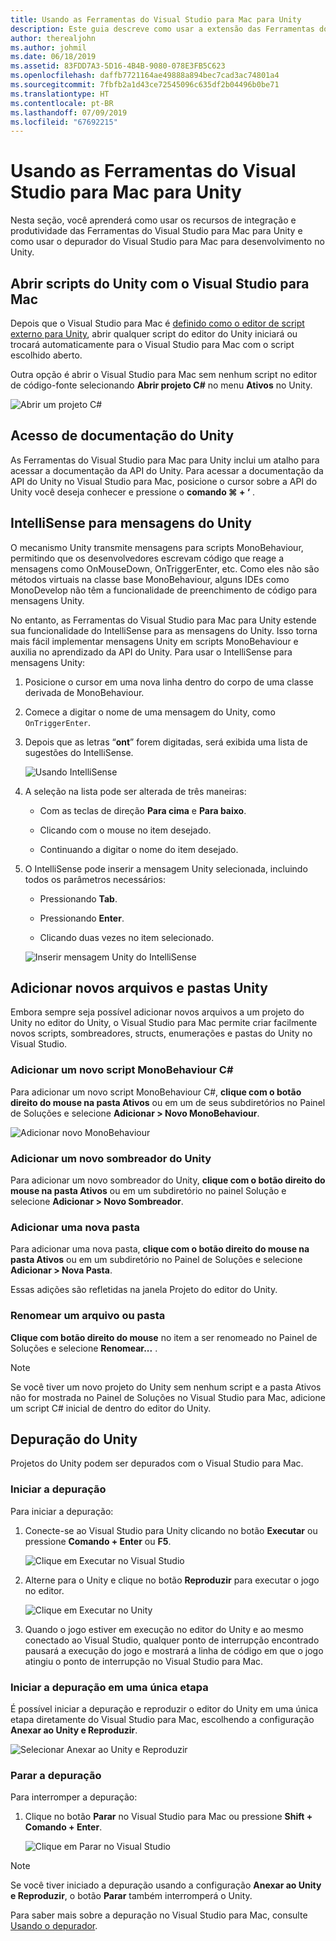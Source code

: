 ```yaml
---
title: Usando as Ferramentas do Visual Studio para Mac para Unity
description: Este guia descreve como usar a extensão das Ferramentas do Visual Studio para Mac para Unity
author: therealjohn
ms.author: johmil
ms.date: 06/18/2019
ms.assetid: 83FDD7A3-5D16-4B4B-9080-078E3FB5C623
ms.openlocfilehash: daffb7721164ae49888a894bec7cad3ac74801a4
ms.sourcegitcommit: 7fbfb2a1d43ce72545096c635df2b04496b0be71
ms.translationtype: HT
ms.contentlocale: pt-BR
ms.lasthandoff: 07/09/2019
ms.locfileid: "67692215"
---
```

# <a name="using-visual-studio-for-mac-tools-for-unity"></a>Usando as Ferramentas do Visual Studio para Mac para Unity

Nesta seção, você aprenderá como usar os recursos de integração e produtividade das Ferramentas do Visual Studio para Mac para Unity e como usar o depurador do Visual Studio para Mac para desenvolvimento no Unity.

## <a name="opening-unity-scripts-in-visual-studio-for-mac"></a>Abrir scripts do Unity com o Visual Studio para Mac

Depois que o Visual Studio para Mac é [definido como o editor de script externo para Unity](setup-vsmac-tools-unity.md#configure-unity-for-use-with-visual-studio-for-mac), abrir qualquer script do editor do Unity iniciará ou trocará automaticamente para o Visual Studio para Mac com o script escolhido aberto.

Outra opção é abrir o Visual Studio para Mac sem nenhum script no editor de código-fonte selecionando **Abrir projeto C#** no menu **Ativos** no Unity.

![Abrir um projeto C#](media/using-vsmac-tools-unity-image1.png)

## <a name="unity-documentation-access"></a>Acesso de documentação do Unity

As Ferramentas do Visual Studio para Mac para Unity inclui um atalho para acessar a documentação da API do Unity. Para acessar a documentação da API do Unity no Visual Studio para Mac, posicione o cursor sobre a API do Unity você deseja conhecer e pressione o **comando ⌘ + ‘** .

## <a name="intellisense-for-unity-messages"></a>IntelliSense para mensagens do Unity
O mecanismo Unity transmite mensagens para scripts MonoBehaviour, permitindo que os desenvolvedores escrevam código que reage a mensagens como OnMouseDown, OnTriggerEnter, etc. Como eles não são métodos virtuais na classe base MonoBehaviour, alguns IDEs como MonoDevelop não têm a funcionalidade de preenchimento de código para mensagens Unity.

No entanto, as Ferramentas do Visual Studio para Mac para Unity estende sua funcionalidade do IntelliSense para as mensagens do Unity. Isso torna mais fácil implementar mensagens Unity em scripts MonoBehaviour e auxilia no aprendizado da API do Unity. Para usar o IntelliSense para mensagens Unity:

1. Posicione o cursor em uma nova linha dentro do corpo de uma classe derivada de MonoBehaviour.

2. Comece a digitar o nome de uma mensagem do Unity, como `OnTriggerEnter`.

3. Depois que as letras “**ont**” forem digitadas, será exibida uma lista de sugestões do IntelliSense.

   ![Usando IntelliSense](media/using-vsmac-tools-unity-image2.png)

4. A seleção na lista pode ser alterada de três maneiras:

   * Com as teclas de direção **Para cima** e **Para baixo**.

   * Clicando com o mouse no item desejado.

   * Continuando a digitar o nome do item desejado.

5. O IntelliSense pode inserir a mensagem Unity selecionada, incluindo todos os parâmetros necessários:

   * Pressionando **Tab**.

   * Pressionando **Enter**.

   * Clicando duas vezes no item selecionado.

   ![Inserir mensagem Unity do IntelliSense](media/using-vsmac-tools-unity-image3.png)

## <a name="adding-new-unity-files-and-folders"></a>Adicionar novos arquivos e pastas Unity

Embora sempre seja possível adicionar novos arquivos a um projeto do Unity no editor do Unity, o Visual Studio para Mac permite criar facilmente novos scripts, sombreadores, structs, enumerações e pastas do Unity no Visual Studio.

### <a name="add-a-new-c-monobehaviour-script"></a>Adicionar um novo script MonoBehaviour C#

Para adicionar um novo script MonoBehaviour C#, **clique com o botão direito do mouse na pasta Ativos** ou em um de seus subdiretórios no Painel de Soluções e selecione **Adicionar > Novo MonoBehaviour**.

![Adicionar novo MonoBehaviour](media/using-vsmac-tools-unity-image4.png)

### <a name="add-a-new-unity-shader"></a>Adicionar um novo sombreador do Unity

Para adicionar um novo sombreador do Unity, **clique com o botão direito do mouse na pasta Ativos** ou em um subdiretório no painel Solução e selecione **Adicionar > Novo Sombreador**.

### <a name="add-a-new-folder"></a>Adicionar uma nova pasta

Para adicionar uma nova pasta, **clique com o botão direito do mouse na pasta Ativos** ou em um subdiretório no Painel de Soluções e selecione **Adicionar > Nova Pasta**.

Essas adições são refletidas na janela Projeto do editor do Unity.

### <a name="to-rename-a-file-or-folder"></a>Renomear um arquivo ou pasta
**Clique com botão direito do mouse** no item a ser renomeado no Painel de Soluções e selecione **Renomear...** .

> [!NOTE]
> Se você tiver um novo projeto do Unity sem nenhum script e a pasta Ativos não for mostrada no Painel de Soluções no Visual Studio para Mac, adicione um script C# inicial de dentro do editor do Unity.

## <a name="unity-debugging"></a>Depuração do Unity

Projetos do Unity podem ser depurados com o Visual Studio para Mac.

### <a name="start-debugging"></a>Iniciar a depuração

Para iniciar a depuração:

1. Conecte-se ao Visual Studio para Unity clicando no botão **Executar** ou pressione **Comando + Enter** ou **F5**.

   ![Clique em Executar no Visual Studio](media/using-vsmac-tools-unity-image5.png)

2. Alterne para o Unity e clique no botão **Reproduzir** para executar o jogo no editor.

   ![Clique em Executar no Unity](media/using-vsmac-tools-unity-image6.png)

3. Quando o jogo estiver em execução no editor do Unity e ao mesmo conectado ao Visual Studio, qualquer ponto de interrupção encontrado pausará a execução do jogo e mostrará a linha de código em que o jogo atingiu o ponto de interrupção no Visual Studio para Mac.

### <a name="start-debugging-in-a-single-step"></a>Iniciar a depuração em uma única etapa

É possível iniciar a depuração e reproduzir o editor do Unity em uma única etapa diretamente do Visual Studio para Mac, escolhendo a configuração **Anexar ao Unity e Reproduzir**.

![Selecionar Anexar ao Unity e Reproduzir](media/using-vsmac-tools-unity-image8.png)

### <a name="stop-debugging"></a>Parar a depuração

Para interromper a depuração:

1. Clique no botão **Parar** no Visual Studio para Mac ou pressione **Shift + Comando + Enter**.

   ![Clique em Parar no Visual Studio](media/using-vsmac-tools-unity-image7.png)

> [!NOTE]
> Se você tiver iniciado a depuração usando a configuração **Anexar ao Unity e Reproduzir**, o botão **Parar** também interromperá o Unity.

Para saber mais sobre a depuração no Visual Studio para Mac, consulte [Usando o depurador](debugging.md).
